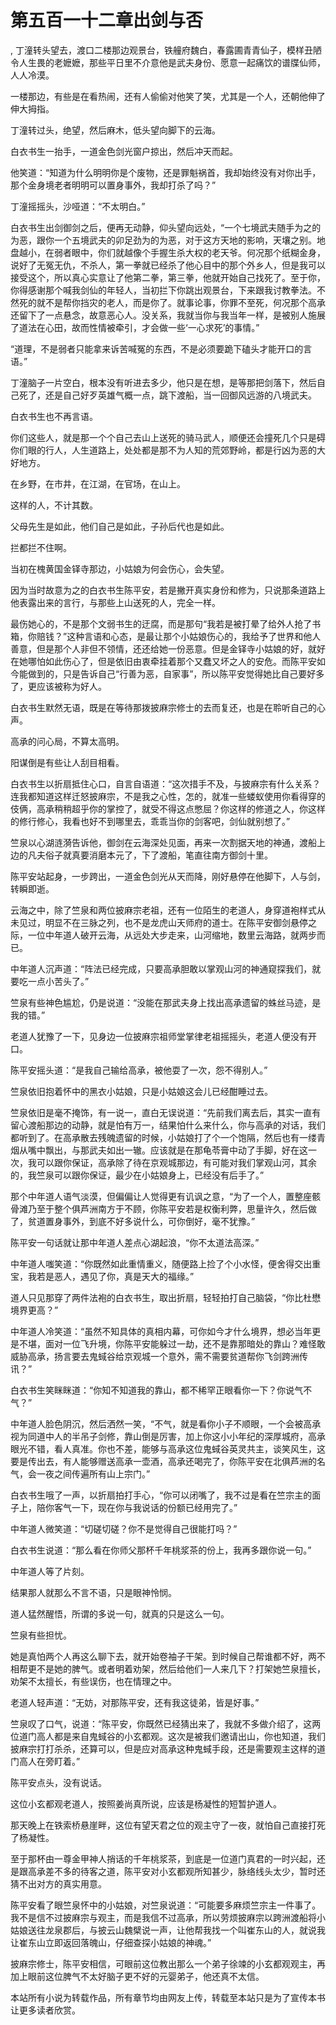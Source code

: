 # 第五百一十二章出剑与否
,  丁潼转头望去，渡口二楼那边观景台，铁艟府魏白，春露圃青青仙子，模样丑陋令人生畏的老嬷嬷，那些平日里不介意他是武夫身份、愿意一起痛饮的谱牒仙师，人人冷漠。
   一楼那边，有些是在看热闹，还有人偷偷对他笑了笑，尤其是一个人，还朝他伸了伸大拇指。
   丁潼转过头，绝望，然后麻木，低头望向脚下的云海。
   白衣书生一抬手，一道金色剑光窗户掠出，然后冲天而起。
   他笑道：“知道为什么明明你是个废物，还是罪魁祸首，我却始终没有对你出手，那个金身境老者明明可以置身事外，我却打杀了吗？”
   丁潼摇摇头，沙哑道：“不太明白。”
   白衣书生出剑御剑之后，便再无动静，仰头望向远处，“一个七境武夫随手为之的为恶，跟你一个五境武夫的卯足劲为的为恶，对于这方天地的影响，天壤之别。地盘越小，在弱者眼中，你们就越像个手握生杀大权的老天爷。何况那个纸糊金身，说好了无冤无仇，不杀人，第一拳就已经杀了他心目中的那个外乡人，但是我可以接受这个，所以真心实意让了他第二拳，第三拳，他就开始自己找死了。至于你，你得感谢那个喊我剑仙的年轻人，当初拦下你跳出观景台，下来跟我讨教拳法。不然死的就不是帮你挡灾的老人，而是你了。就事论事，你罪不至死，何况那个高承还留下了一点悬念，故意恶心人。没关系，我就当你与我当年一样，是被别人施展了道法在心田，故而性情被牵引，才会做一些‘一心求死’的事情。”
   “道理，不是弱者只能拿来诉苦喊冤的东西，不是必须要跪下磕头才能开口的言语。”
   丁潼脑子一片空白，根本没有听进去多少，他只是在想，是等那把剑落下，然后自己死了，还是自己好歹英雄气概一点，跳下渡船，当一回御风远游的八境武夫。
   白衣书生也不再言语。
   你们这些人，就是那一个个自己去山上送死的骑马武人，顺便还会撞死几个只是碍你们眼的行人，人生道路上，处处都是那不为人知的荒郊野岭，都是行凶为恶的大好地方。
   在乡野，在市井，在江湖，在官场，在山上。
   这样的人，不计其数。
   父母先生是如此，他们自己是如此，子孙后代也是如此。
   拦都拦不住啊。
   当初在槐黄国金铎寺那边，小姑娘为何会伤心，会失望。
   因为当时故意为之的白衣书生陈平安，若是撇开真实身份和修为，只说那条道路上他表露出来的言行，与那些上山送死的人，完全一样。
   最伤她心的，不是那个文弱书生的迂腐，而是那句“我若是被打晕了给外人抢了书箱，你赔钱？”这种言语和心态，是最让那个小姑娘伤心的，我给予了世界和他人善意，但是那个人非但不领情，还还给她一份恶意。但是金铎寺小姑娘的好，就好在她哪怕如此伤心了，但是依旧由衷牵挂着那个又蠢又坏之人的安危。而陈平安如今能做到的，只是告诉自己“行善为恶，自家事”，所以陈平安觉得她比自己要好多了，更应该被称为好人。
   白衣书生默然无语，既是在等待那拨披麻宗修士的去而复还，也是在聆听自己的心声。
   高承的问心局，不算太高明。
   阳谋倒是有些让人刮目相看。
   白衣书生以折扇抵住心口，自言自语道：“这次措手不及，与披麻宗有什么关系？连我都知道这样迁怒披麻宗，不是我之心性，怎的，就准一些蝼蚁使用你看得穿的伎俩，高承稍稍超乎你的掌控了，就受不得这点憋屈？你这样的修道之人，你这样的修行修心，我看也好不到哪里去，乖乖当你的剑客吧，剑仙就别想了。”
   竺泉以心湖涟漪告诉他，御剑在云海深处见面，再来一次割据天地的神通，渡船上边的凡夫俗子就真要消磨本元了，下了渡船，笔直往南方御剑十里。
   陈平安站起身，一步跨出，一道金色剑光从天而降，刚好悬停在他脚下，人与剑，转瞬即逝。
   云海之中，除了竺泉和两位披麻宗老祖，还有一位陌生的老道人，身穿道袍样式从未见过，明显不在三脉之列，也不是龙虎山天师府的道士。在陈平安御剑悬停之际，一位中年道人破开云海，从远处大步走来，山河缩地，数里云海路，就两步而已。
   中年道人沉声道：“阵法已经完成，只要高承胆敢以掌观山河的神通窥探我们，就要吃一点小苦头了。”
   竺泉有些神色尴尬，仍是说道：“没能在那武夫身上找出高承遗留的蛛丝马迹，是我的错。”
   老道人犹豫了一下，见身边一位披麻宗祖师堂掌律老祖摇摇头，老道人便没有开口。
   陈平安摇头道：“是我自己输给高承，被他耍了一次，怨不得别人。”
   竺泉依旧抱着怀中的黑衣小姑娘，只是小姑娘这会儿已经酣睡过去。
   竺泉依旧是毫不掩饰，有一说一，直白无误说道：“先前我们离去后，其实一直有留心渡船那边的动静，就是怕有万一，结果怕什么来什么，你与高承的对话，我们都听到了。在高承散去残魄遗留的时候，小姑娘打了个一个饱隔，然后也有一缕青烟从嘴中飘出，与那武夫如出一辙。应该就是在那龟苓膏中动了手脚，好在这一次，我可以跟你保证，高承除了待在京观城那边，有可能对我们掌观山河，其余的，我竺泉可以跟你保证，最少在小姑娘身上，已经没有后手了。”
   那个中年道人语气淡漠，但偏偏让人觉得更有讥讽之意，“为了一个人，置整座骸骨滩乃至于整个俱芦洲南方于不顾，你陈平安若是权衡利弊，思量许久，然后做了，贫道置身事外，到底不好多说什么，可你倒好，毫不犹豫。”
   陈平安一句话就让那中年道人差点心湖起浪，“你不太道法高深。”
   中年道人嗤笑道：“你既然如此重情重义，随便路上捡了个小水怪，便舍得交出重宝，我若是恶人，遇见了你，真是天大的福缘。”
   道人只见那穿了两件法袍的白衣书生，取出折扇，轻轻拍打自己脑袋，“你比杜懋境界更高？”
   中年道人冷笑道：“虽然不知具体的真相内幕，可你如今才什么境界，想必当年更是不堪，面对一位飞升境，你陈平安能躲过一劫，还不是靠那暗处的靠山？难怪敢威胁高承，扬言要去鬼蜮谷给京观城一个意外，需不需要贫道帮你飞剑跨洲传讯？”
   白衣书生笑眯眯道：“你知不知道我的靠山，都不稀罕正眼看你一下？你说气不气？”
   中年道人脸色阴沉，然后洒然一笑，“不气，就是看你小子不顺眼，一个会被高承视为同道中人的半吊子剑修，靠山倒是厉害，加上你这小小年纪的深厚城府，高承眼光不错，看人真准。你也不差，能够与高承这位鬼蜮谷英灵共主，谈笑风生，这要是传出去，有人能够赠送高承一壶酒，高承还喝完了，你陈平安在北俱芦洲的名气，会一夜之间传遍所有山上宗门。”
   白衣书生哦了一声，以折扇拍打手心，“你可以闭嘴了，我不过是看在竺宗主的面子上，陪你客气一下，现在你与我说话的份额已经用完了。”
   中年道人微笑道：“切磋切磋？你不是觉得自己很能打吗？”
   白衣书生说道：“那么看在你师父那杯千年桃浆茶的份上，我再多跟你说一句。”
   中年道人等了片刻。
   结果那人就那么不言不语，只是眼神怜悯。
   道人猛然醒悟，所谓的多说一句，就真的只是这么一句。
   竺泉有些担忧。
   她是真怕两个人再这么聊下去，就开始卷袖子干架。到时候自己帮谁都不好，两不相帮更不是她的脾气。或者明着劝架，然后给他们一人来几下？打架她竺泉擅长，劝架不太擅长，有些误伤，也在情理之中。
   老道人轻声道：“无妨，对那陈平安，还有我这徒弟，皆是好事。”
   竺泉叹了口气，说道：“陈平安，你既然已经猜出来了，我就不多做介绍了，这两位道门高人都是来自鬼蜮谷的小玄都观。这次是被我们邀请出山，你也知道，我们披麻宗打打杀杀，还算可以，但是应对高承这种鬼蜮手段，还是需要观主这样的道门高人在旁盯着。”
   陈平安点头，没有说话。
   这位小玄都观老道人，按照姜尚真所说，应该是杨凝性的短暂护道人。
   那天晚上在铁索桥悬崖畔，这位有望天君之位的观主守了一夜，就怕自己直接打死了杨凝性。
   至于那杯由一尊金甲神人捎话的千年桃浆茶，到底是一位道门真君的一时兴起，还是跟高承差不多的待客之道，陈平安对小玄都观所知甚少，脉络线头太少，暂时还猜不出对方的真实用意。
   陈平安看了眼竺泉怀中的小姑娘，对竺泉说道：“可能要多麻烦竺宗主一件事了。我不是信不过披麻宗与观主，而是我信不过高承，所以劳烦披麻宗以跨洲渡船将小姑娘送往龙泉郡后，与披云山魏檗说一声，让他帮我找一个叫崔东山的人，就说我让崔东山立即返回落魄山，仔细查探小姑娘的神魂。”
   披麻宗修士，陈平安相信，可眼前这位教出那么一个弟子徐竦的小玄都观观主，再加上眼前这位脾气不太好脑子更不好的元婴弟子，他还真不太信。
  本站所有小说为转载作品，所有章节均由网友上传，转载至本站只是为了宣传本书让更多读者欣赏。
